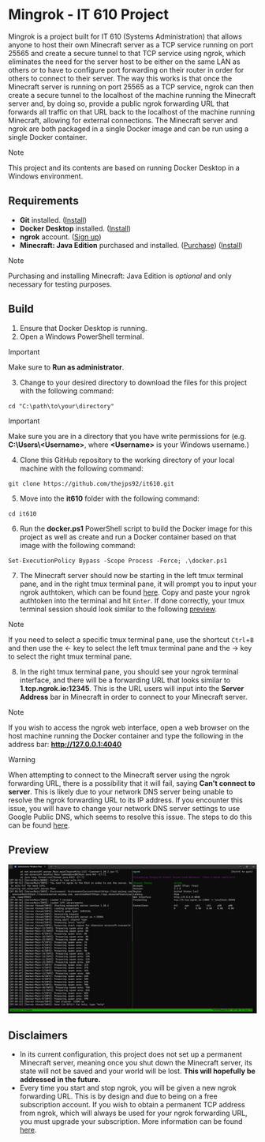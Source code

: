 # **Mingrok - IT 610 Project**

Mingrok is a project built for IT 610 (Systems Administration) that allows anyone to host their own Minecraft server as a TCP service running on port 25565 and create a secure tunnel to that TCP service using ngrok, which eliminates the need for the server host to be either on the same LAN as others or to have to configure port forwarding on their router in order for others to connect to their server. The way this works is that once the Minecraft server is running on port 25565 as a TCP service, ngrok can then create a secure tunnel to the localhost of the machine running the Minecraft server and, by doing so, provide a public ngrok forwarding URL that forwards all traffic on that URL back to the localhost of the machine running Minecraft, allowing for external connections. The Minecraft server and ngrok are both packaged in a single Docker image and can be run using a single Docker container.

> [!NOTE]
> This project and its contents are based on running Docker Desktop in a Windows environment.

## Requirements

- **Git** installed. ([Install](https://git-scm.com/download/win))
- **Docker Desktop** installed. ([Install](https://docs.docker.com/desktop/install/windows-install/))
- **ngrok** account. ([Sign up](https://dashboard.ngrok.com/signup))
- **Minecraft: Java Edition** purchased and installed. ([Purchase](https://www.minecraft.net/en-us/store/minecraft-java-bedrock-edition-pc)) ([Install](https://www.minecraft.net/en-us/download))

> [!NOTE]
> Purchasing and installing Minecraft: Java Edition is *optional* and only necessary for testing purposes.

## Build

1. Ensure that Docker Desktop is running.
2. Open a Windows PowerShell terminal.

> [!IMPORTANT]
> Make sure to **Run as administrator**.

3. Change to your desired directory to download the files for this project with the following command:
```
cd "C:\path\to\your\directory"
```

> [!IMPORTANT]
> Make sure you are in a directory that you have write permissions for (e.g. **C:\Users\\\<Username>**, where **\<Username>** is your Windows username.)

4. Clone this GitHub repository to the working directory of your local machine with the following command:
```
git clone https://github.com/thejps92/it610.git
```

5. Move into the **it610** folder with the following command:
```
cd it610
```

6. Run the **docker.ps1** PowerShell script to build the Docker image for this project as well as create and run a Docker container based on that image with the following command:
```
Set-ExecutionPolicy Bypass -Scope Process -Force; .\docker.ps1
```

7. The Minecraft server should now be starting in the left tmux terminal pane, and in the right tmux terminal pane, it will prompt you to input your ngrok authtoken, which can be found [here](https://dashboard.ngrok.com/get-started/your-authtoken). Copy and paste your ngrok authtoken into the terminal and hit `Enter`. If done correctly, your tmux terminal session should look similar to the following [preview](#preview).

> [!NOTE]
> If you need to select a specific tmux terminal pane, use the shortcut `Ctrl`+`B` and then use the &larr; key to select the left tmux terminal pane and the &rarr; key to select the right tmux terminal pane.

8. In the right tmux terminal pane, you should see your ngrok terminal interface, and there will be a forwarding URL that looks similar to **1.tcp.ngrok.io:12345**. This is the URL users will input into the **Server Address** bar in Minecraft in order to connect to your Minecraft server.

> [!NOTE]
> If you wish to access the ngrok web interface, open a web browser on the host machine running the Docker container and type the following in the address bar: **http://127.0.0.1:4040**

> [!WARNING]
> When attempting to connect to the Minecraft server using the ngrok forwarding URL, there is a possibility that it will fail, saying **Can't connect to server**. This is likely due to your network DNS server being unable to resolve the ngrok forwarding URL to its IP address. If you encounter this issue, you will have to change your network DNS server settings to use Google Public DNS, which seems to resolve this issue. The steps to do this can be found [here](https://developers.google.com/speed/public-dns/docs/using#windows).

## Preview

![Preview](preview.png)

## Disclaimers

- In its current configuration, this project does not set up a permanent Minecraft server, meaning once you shut down the Minecraft server, its state will not be saved and your world will be lost. **This will hopefully be addressed in the future.**
- Every time you start and stop ngrok, you will be given a new ngrok forwarding URL. This is by design and due to being on a free subscription account. If you wish to obtain a permanent TCP address from ngrok, which will always be used for your ngrok forwarding URL, you must upgrade your subscription. More information can be found [here](https://ngrok.com/docs/tcp/#tcp-addresses).